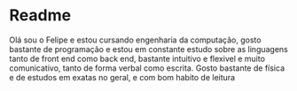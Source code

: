 # Readme

Olá sou o Felipe e estou cursando engenharia da computação, gosto bastante de programação e estou em constante estudo sobre as linguagens tanto de front end como back end, bastante intuitivo e flexivel e muito comunicativo, tanto de forma verbal como escrita.
Gosto bastante de física e de estudos em exatas no geral, e com bom habito de leitura 

